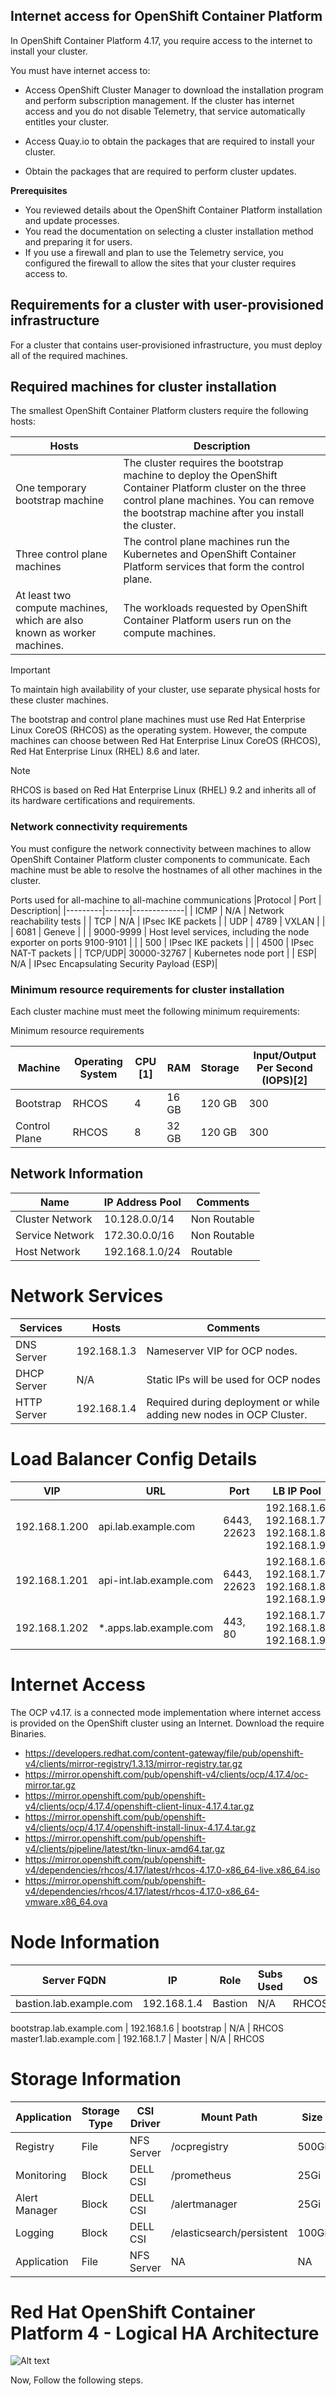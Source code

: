 ## Internet access for OpenShift Container Platform

In OpenShift Container Platform 4.17, you require access to the internet to install your cluster.

You must have internet access to:

- Access OpenShift Cluster Manager to download the installation program and perform subscription management. If the cluster has internet access and you do not disable Telemetry, that service automatically entitles your cluster.

- Access Quay.io to obtain the packages that are required to install your cluster.

- Obtain the packages that are required to perform cluster updates.

**Prerequisites**

- You reviewed details about the OpenShift Container Platform installation and update processes.
- You read the documentation on selecting a cluster installation method and preparing it for users.
- If you use a firewall and plan to use the Telemetry service, you configured the firewall to allow the sites that your cluster requires access to.



## Requirements for a cluster with user-provisioned infrastructure

For a cluster that contains user-provisioned infrastructure, you must deploy all of the required machines.


## Required machines for cluster installation

The smallest OpenShift Container Platform clusters require the following hosts:

|Hosts  |	Description |
|-----------|---------------|
|One temporary bootstrap machine   | The cluster requires the bootstrap machine to deploy the OpenShift Container Platform cluster on the three control plane machines. You can remove the bootstrap machine after you install the cluster. |
|Three control plane machines   | The control plane machines run the Kubernetes and OpenShift Container Platform services that form the control plane.    |
|At least two compute machines, which are also known as worker machines.| The workloads requested by OpenShift Container Platform users run on the compute machines.|


> [!IMPORTANT]
> To maintain high availability of your cluster, use separate physical hosts for these cluster machines.

The bootstrap and control plane machines must use Red Hat Enterprise Linux CoreOS (RHCOS) as the operating system. However, the compute machines can choose between Red Hat Enterprise Linux CoreOS (RHCOS), Red Hat Enterprise Linux (RHEL) 8.6 and later.

> [!NOTE]
> RHCOS is based on Red Hat Enterprise Linux (RHEL) 9.2 and inherits all of its hardware certifications and requirements.


### Network connectivity requirements

You must configure the network connectivity between machines to allow OpenShift Container Platform cluster components to communicate. Each machine must be able to resolve the hostnames of all other machines in the cluster.

Ports used for all-machine to all-machine communications 
|Protocol |	Port |	Description|
|---------|------|-------------|
| ICMP | N/A | Network reachability tests |
| TCP | N/A | IPsec IKE packets |
| UDP | 4789 | VXLAN |
|     | 6081 | Geneve  |
|     | 9000-9999 | Host level services, including the node exporter on ports 9100-9101  |
|     | 500 | IPsec IKE packets  |
|     | 4500 | IPsec NAT-T packets  |
| TCP/UDP| 30000-32767  | Kubernetes node port |
| ESP| N/A | IPsec Encapsulating Security Payload (ESP)|


### Minimum resource requirements for cluster installation

Each cluster machine must meet the following minimum requirements:


Minimum resource requirements

|Machine 	|Operating System 	|CPU [1] 	|RAM 	|Storage 	|Input/Output Per Second (IOPS)[2]|
|-----------|-------------------|-----------|-------|-----------|---------------------------------|
Bootstrap   | RHCOS  | 4    | 16 GB | 120 GB | 300 |
Control Plane   | RHCOS  | 8   | 32 GB | 120 GB | 300 |


## Network Information

|Name     |IP Address Pool | Comments  
|---------|----------------|-----------|
|Cluster Network   | 10.128.0.0/14  | Non Routable |
|Service Network   | 172.30.0.0/16  | Non Routable |
|Host Network      | 192.168.1.0/24 |  Routable    |



# Network Services


|Services     | Hosts | Comments  |
|---------|----------------|-----------|
|DNS Server    | 192.168.1.3  | Nameserver VIP for OCP nodes. |
|DHCP Server   | N/A            | Static IPs will be used for OCP nodes |
|HTTP Server   | 192.168.1.4  | Required during deployment or while adding new nodes in OCP Cluster.    |


# Load Balancer Config Details


|VIP             |    URL                        | Port        | LB IP Pool                                                 | Type                          | 
|----------------|-------------------------------|-------------|------------------------------------------------------------|-------------------------------|
|192.168.1.200   | api.lab.example.com    | 6443, 22623 | 192.168.1.6, 192.168.1.7, 192.168.1.8, 192.168.1.9 | Passthrough (layer 4 routing) |
|192.168.1.201   | api-int.lab.example.com| 6443, 22623 | 192.168.1.6, 192.168.1.7, 192.168.1.8, 192.168.1.9 | Passthrough (layer 4 routing) |
|192.168.1.202   | *.apps.lab.example.com | 443, 80     | 192.168.1.7, 192.168.1.8, 192.168.1.9           | Passthrough (layer 4 routing) |

# Internet Access

The OCP v4.17. is a connected mode implementation where internet access is provided on the OpenShift cluster using an Internet. Download the require Binaries. 

- https://developers.redhat.com/content-gateway/file/pub/openshift-v4/clients/mirror-registry/1.3.13/mirror-registry.tar.gz
- https://mirror.openshift.com/pub/openshift-v4/clients/ocp/4.17.4/oc-mirror.tar.gz
- https://mirror.openshift.com/pub/openshift-v4/clients/ocp/4.17.4/openshift-client-linux-4.17.4.tar.gz
- https://mirror.openshift.com/pub/openshift-v4/clients/ocp/4.17.4/openshift-install-linux-4.17.4.tar.gz
- https://mirror.openshift.com/pub/openshift-v4/clients/pipeline/latest/tkn-linux-amd64.tar.gz
- https://mirror.openshift.com/pub/openshift-v4/dependencies/rhcos/4.17/latest/rhcos-4.17.0-x86_64-live.x86_64.iso
- https://mirror.openshift.com/pub/openshift-v4/dependencies/rhcos/4.17/latest/rhcos-4.17.0-x86_64-vmware.x86_64.ova

# Node Information

|Server FQDN           |    IP                        | Role         | Subs Used                                                  |  OS                           | 
|----------------------|------------------------------|--------------|------------------------------------------------------------|-------------------------------|
bastion.lab.example.com | 192.168.1.4  | Bastion | N/A | RHCOS

bootstrap.lab.example.com  | 192.168.1.6  | bootstrap | N/A | RHCOS
master1.lab.example.com    | 192.168.1.7  | Master | N/A | RHCOS


# Storage Information

| Application          | Storage Type                 | CSI Driver   | Mount Path         | Size              |
|----------------------|------------------------------|--------------|--------------------|-------------------|
| Registry             | File                         |  NFS Server  | /ocpregistry       | 500Gi             |
| Monitoring           | Block                        |  DELL CSI    | /prometheus        | 25Gi              |
| Alert Manager        | Block                        |  DELL CSI    | /alertmanager      | 25Gi              |
| Logging              | Block                        |  DELL CSI    |/elasticsearch/persistent  | 100Gi     |
| Application          | File                         |  NFS Server  | NA                 |   NA              |


# Red Hat OpenShift Container Platform 4 - Logical HA Architecture

![Alt text](Images/ocp-4-cluster-diagrams-on-prem-1.png)


Now, Follow the following steps.